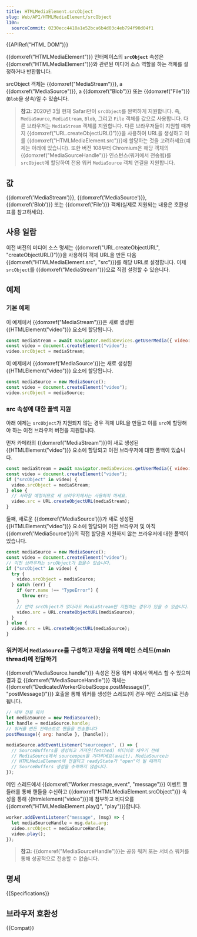 ```yaml
---
title: HTMLMediaElement.srcObject
slug: Web/API/HTMLMediaElement/srcObject
l10n:
  sourceCommit: 0230ecc4418a1e52bca6b4d03c4eb794f90d04f1
---
```


{{APIRef("HTML DOM")}}

{{domxref("HTMLMediaElement")}} 인터페이스의 **`srcObject`** 속성은
{{domxref("HTMLMediaElement")}}와 관련된 미디어 소스 역할을 하는 객체를
설정하거나 반환합니다.

srcObject 객체는 {{domxref("MediaStream")}}, a {{domxref("MediaSource")}}, a
{{domxref("Blob")}} 또는 {{domxref("File")}}(`Blob`을 상속)일 수 있습니다.

> **참고:** 2020년 3월 현재 Safari만이 `srcObject`를 완벽하게 지원합니다. 즉, `MediaSource`, `MediaStream`, `Blob`, 그리고 `File` 객체를 값으로 사용합니다. 다른 브라우저는 `MediaStream` 객체를 지원합니다. 다른 브라우저들이 지원할 때까지 {{domxref("URL.createObjectURL()")}}을 사용하여 URL을 생성하고 이를 {{domxref("HTMLMediaElement.src")}}에 할당하는 것을 고려하세요(예제는 아래에 있습니다). 또한 버전 108부터 Chromium은 해당 객체의 {{domxref("MediaSourceHandle")}} 인스턴스(워커에서 전송됨)를 `srcObject`에 할당하여 전용 워커 `MediaSource` 객체 연결을 지원합니다.

## 값

{{domxref('MediaStream')}}, {{domxref('MediaSource')}}, {{domxref('Blob')}} 또는
{{domxref('File')}} 객체(실제로 지원되는 내용은 호환성 표를 참고하세요).

## 사용 일람

이전 버전의 미디어 소스 명세는 {{domxref("URL.createObjectURL", "createObjectURL()")}}을
사용하여 객체 URL을 만든 다음 {{domxref("HTMLMediaElement.src", "src")}}를 해당 URL로
설정합니다. 이제 `srcObject`를 {{domxref("MediaStream")}}으로 직접 설정할 수 있습니다.

## 예제

### 기본 예제

이 예제에서 {{domxref("MediaStream")}}은 새로 생성된 {{HTMLElement("video")}} 요소에
할당됩니다.

```js
const mediaStream = await navigator.mediaDevices.getUserMedia({ video: true });
const video = document.createElement("video");
video.srcObject = mediaStream;
```

이 예제에서 {{domxref('MediaSource')}}는 새로 생성된 {{HTMLElement("video")}} 요소에
할당됩니다.

```js
const mediaSource = new MediaSource();
const video = document.createElement("video");
video.srcObject = mediaSource;
```

### src 속성에 대한 폴백 지원

아래 예제는 `srcObject`가 지원되지 않는 경우 객체 URL을 만들고 이를 `src`에
할당해야 하는 이전 브라우저 버전을 지원합니다.

먼저 카메라의 {{domxref("MediaStream")}}이 새로 생성된 {{HTMLElement("video")}}
요소에 할당되고 이전 브라우저에 대한 폴백이 있습니다.

```js
const mediaStream = await navigator.mediaDevices.getUserMedia({ video: true });
const video = document.createElement("video");
if ("srcObject" in video) {
  video.srcObject = mediaStream;
} else {
  // 사라질 예정이므로 새 브라우저에서는 사용하지 마세요.
  video.src = URL.createObjectURL(mediaStream);
}
```

둘째, 새로운 {{domxref('MediaSource')}}가 새로 생성된 {{HTMLElement("video")}}
요소에 할당되며 이전 브라우저 및 아직 {{domxref('MediaSource')}}의 직접 할당을
지원하지 않는 브라우저에 대한 폴백이 있습니다.

```js
const mediaSource = new MediaSource();
const video = document.createElement("video");
// 이전 브라우저는 srcObject가 없을수 있습니다.
if ("srcObject" in video) {
  try {
    video.srcObject = mediaSource;
  } catch (err) {
    if (err.name !== "TypeError") {
      throw err;
    }
    // 만약 srcObject가 있더라도 MediaStream만 지원하는 경우가 있을 수 있습니다.
    video.src = URL.createObjectURL(mediaSource);
  }
} else {
  video.src = URL.createObjectURL(mediaSource);
}
```

### 워커에서 `MediaSource`를 구성하고 재생을 위해 메인 스레드(main thread)에 전달하기

{{domxref("MediaSource.handle")}} 속성은 전용 워커 내에서 액세스 할 수 있으며 결과 값 {{domxref("MediaSourceHandle")}} 객체는 {{domxref("DedicatedWorkerGlobalScope.postMessage()", "postMessage()")}} 호출을 통해 워커를 생성한 스레드(이 경우 메인 스레드)로 전송됩니다.

```js
// 내부 전용 워커
let mediaSource = new MediaSource();
let handle = mediaSource.handle;
// 워커를 만든 컨텍스트로 핸들을 전송합니다
postMessage({ arg: handle }, [handle]);

mediaSource.addEventListener("sourceopen", () => {
  // SourceBuffers를 생성하고 가져온(fetched) 미디어로 채우기 전에
  // MediaSource에서 sourceopen을 기다리세요(await). MediaSource는
  // HTMLMediaElement에 연결되고 readyState가 "open"이 될 때까지
  // SourceBuffers 생성을 수락하지 않습니다.
});
```

메인 스레드에서 {{domxref("Worker.message_event", "message")}} 이벤트 핸들러를 통해 핸들을 수신하고 {{domxref("HTMLMediaElement.srcObject")}} 속성을 통해 {{htmlelement("video")}}에 첨부하고 비디오를 {{domxref("HTMLMediaElement.play()", "play")}}합니다.

```js
worker.addEventListener("message", (msg) => {
  let mediaSourceHandle = msg.data.arg;
  video.srcObject = mediaSourceHandle;
  video.play();
});
```

> **참고:** {{domxref("MediaSourceHandle")}}는 공유 워커 또는 서비스 워커를 통해 성공적으로 전송할 수 없습니다.

## 명세

{{Specifications}}

## 브라우저 호환성

{{Compat}}
